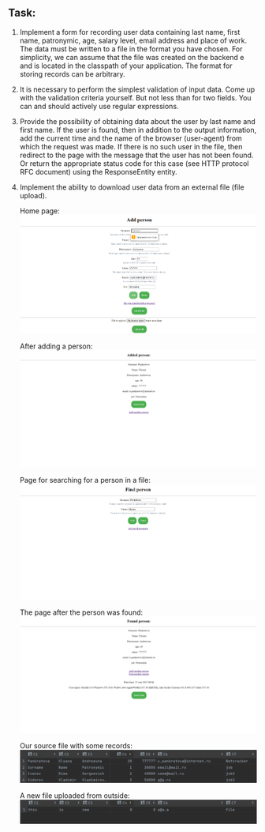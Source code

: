 Task:
---

1. Implement a form for recording user data containing last name, first name, patronymic, age, salary level, email address and place of work. The data must be written to a file in the format you have chosen. For simplicity, we can assume that the file was created on the backend e and is located in the classpath of your application. The format for storing records can be arbitrary.
2. It is necessary to perform the simplest validation of input data. Come up with the validation criteria yourself. But not less than for two fields. You can and should actively use regular expressions.
3. Provide the possibility of obtaining data about the user by last name and first name. If the user is found, then in addition to the output information, add the current time and the name of the browser (user-agent) from which the request was made. If there is no such user in the file, then redirect to the page with the message that the user has not been found. Or return the appropriate status code for this case (see HTTP protocol RFC document) using the ResponseEntity entity.
4. Implement the ability to download user data from an external file (file upload).


    Home page:
![](src/main/image/homepage.png)

    After adding a person:
![](src/main/image/addedPerson.png)

    Page for searching for a person in a file:
![](src/main/image/findPerson.png)

    The page after the person was found:
![](src/main/image/personFound.png)

    Our source file with some records:
![](src/main/image/1.png)

    A new file uploaded from outside:
![](src/main/image/2.png)